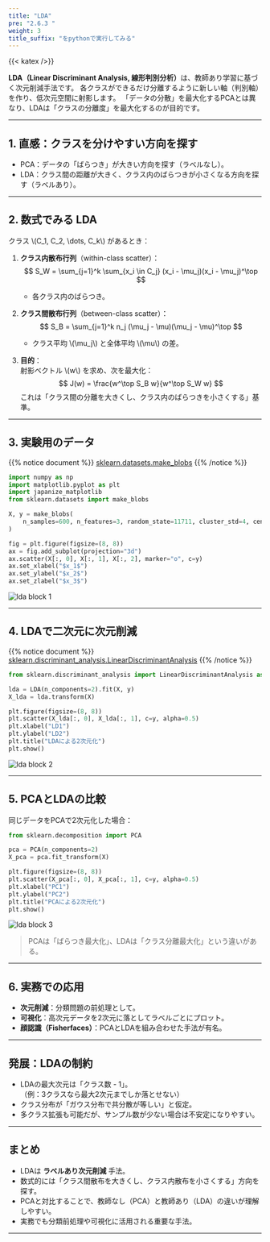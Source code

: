 ```yaml
---
title: "LDA"
pre: "2.6.3 "
weight: 3
title_suffix: "をpythonで実行してみる"
---
```


{{< katex />}}

<div class="pagetop-box">
  <p><b>LDA（Linear Discriminant Analysis, 線形判別分析）</b>は、教師あり学習に基づく次元削減手法です。  
  各クラスができるだけ分離するように新しい軸（判別軸）を作り、低次元空間に射影します。  
  「データの分散」を最大化するPCAとは異なり、LDAは「クラスの分離度」を最大化するのが目的です。</p>
</div>

---

## 1. 直感：クラスを分けやすい方向を探す
- PCA：データの「ばらつき」が大きい方向を探す（ラベルなし）。  
- LDA：クラス間の距離が大きく、クラス内のばらつきが小さくなる方向を探す（ラベルあり）。  

---

## 2. 数式でみる LDA

クラス \\(C_1, C_2, \dots, C_k\\) があるとき：

1. **クラス内散布行列**（within-class scatter）：
   $$
   S_W = \sum_{j=1}^k \sum_{x_i \in C_j} (x_i - \mu_j)(x_i - \mu_j)^\top
   $$
   - 各クラス内のばらつき。

2. **クラス間散布行列**（between-class scatter）：
   $$
   S_B = \sum_{j=1}^k n_j (\mu_j - \mu)(\mu_j - \mu)^\top
   $$
   - クラス平均 \\(\mu_j\\) と全体平均 \\(\mu\\) の差。

3. **目的**：  
   射影ベクトル \\(w\\) を求め、次を最大化：
   $$
   J(w) = \frac{w^\top S_B w}{w^\top S_W w}
   $$
   これは「クラス間の分離を大きくし、クラス内のばらつきを小さくする」基準。

---

## 3. 実験用のデータ

{{% notice document %}}
[sklearn.datasets.make_blobs](https://scikit-learn.org/stable/modules/generated/sklearn.datasets.make_blobs.html)
{{% /notice %}}

```python
import numpy as np
import matplotlib.pyplot as plt
import japanize_matplotlib
from sklearn.datasets import make_blobs

X, y = make_blobs(
    n_samples=600, n_features=3, random_state=11711, cluster_std=4, centers=3
)

fig = plt.figure(figsize=(8, 8))
ax = fig.add_subplot(projection="3d")
ax.scatter(X[:, 0], X[:, 1], X[:, 2], marker="o", c=y)
ax.set_xlabel("$x_1$")
ax.set_ylabel("$x_2$")
ax.set_zlabel("$x_3$")
```

![lda block 1](/images/basic/dimensionality-reduction/lda_block01.svg)

---

## 4. LDAで二次元に次元削減

{{% notice document %}}
[sklearn.discriminant_analysis.LinearDiscriminantAnalysis](https://scikit-learn.org/stable/modules/generated/sklearn.discriminant_analysis.LinearDiscriminantAnalysis.html)
{{% /notice %}}

```python
from sklearn.discriminant_analysis import LinearDiscriminantAnalysis as LDA

lda = LDA(n_components=2).fit(X, y)
X_lda = lda.transform(X)

plt.figure(figsize=(8, 8))
plt.scatter(X_lda[:, 0], X_lda[:, 1], c=y, alpha=0.5)
plt.xlabel("LD1")
plt.ylabel("LD2")
plt.title("LDAによる2次元化")
plt.show()
```

![lda block 2](/images/basic/dimensionality-reduction/lda_block02.svg)

---

## 5. PCAとLDAの比較

同じデータをPCAで2次元化した場合：

```python
from sklearn.decomposition import PCA

pca = PCA(n_components=2)
X_pca = pca.fit_transform(X)

plt.figure(figsize=(8, 8))
plt.scatter(X_pca[:, 0], X_pca[:, 1], c=y, alpha=0.5)
plt.xlabel("PC1")
plt.ylabel("PC2")
plt.title("PCAによる2次元化")
plt.show()
```

![lda block 3](/images/basic/dimensionality-reduction/lda_block03.svg)

> PCAは「ばらつき最大化」、LDAは「クラス分離最大化」という違いがある。

---

## 6. 実務での応用
- **次元削減**：分類問題の前処理として。  
- **可視化**：高次元データを2次元に落としてラベルごとにプロット。  
- **顔認識（Fisherfaces）**：PCAとLDAを組み合わせた手法が有名。  

---

## 発展：LDAの制約
- LDAの最大次元は「クラス数 - 1」。  
  （例：3クラスなら最大2次元までしか落とせない）  
- クラス分布が「ガウス分布で共分散が等しい」と仮定。  
- 多クラス拡張も可能だが、サンプル数が少ない場合は不安定になりやすい。  

---

## まとめ
- LDAは **ラベルあり次元削減** 手法。  
- 数式的には「クラス間散布を大きくし、クラス内散布を小さくする」方向を探す。  
- PCAと対比することで、教師なし（PCA）と教師あり（LDA）の違いが理解しやすい。  
- 実務でも分類前処理や可視化に活用される重要な手法。  

---
